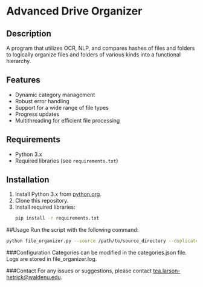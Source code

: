 # Advanced Drive Organizer

## Description
A program that utilizes OCR, NLP, and compares hashes of files and folders to logically organize files and folders of various kinds into a functional hierarchy.

## Features
- Dynamic category management
- Robust error handling
- Support for a wide range of file types
- Progress updates
- Multithreading for efficient file processing

## Requirements
- Python 3.x
- Required libraries (see `requirements.txt`)

## Installation
1. Install Python 3.x from [python.org](https://www.python.org/).
2. Clone this repository.
3. Install required libraries:
   ```bash
   pip install -r requirements.txt

##Usage
Run the script with the following command:

```bash
python file_organizer.py --source /path/to/source_directory --duplicates /path/to/duplicates_directory
```

###Configuration
Categories can be modified in the categories.json file.
Logs are stored in file_organizer.log.

###Contact
For any issues or suggestions, please contact [tea.larson-hetrick@waldenu.edu](mailto:tea.larson-hetrick@waldenu.edu).

